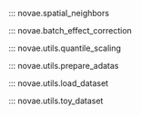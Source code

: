 ::: novae.spatial_neighbors

::: novae.batch_effect_correction

::: novae.utils.quantile_scaling

::: novae.utils.prepare_adatas

::: novae.utils.load_dataset

::: novae.utils.toy_dataset
